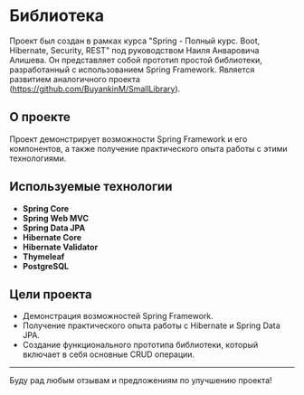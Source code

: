 # Библиотека

Проект был создан в рамках курса "Spring - Полный курс. Boot, Hibernate, Security, REST" под руководством Наиля Анваровича Алишева. 
Он представляет собой прототип простой библиотеки, разработанный с использованием Spring Framework. 
Является развитием аналогичного проекта (https://github.com/BuyankinM/SmallLibrary).

## О проекте

Проект демонстрирует возможности Spring Framework и его компонентов, а также получение практического опыта работы с этими технологиями.

## Используемые технологии

- **Spring Core**
- **Spring Web MVC**
- **Spring Data JPA**
- **Hibernate Core**
- **Hibernate Validator**
- **Thymeleaf**
- **PostgreSQL**

## Цели проекта

- Демонстрация возможностей Spring Framework.
- Получение практического опыта работы с Hibernate и Spring Data JPA.
- Создание функционального прототипа библиотеки, который включает в себя основные CRUD операции.

---

Буду рад любым отзывам и предложениям по улучшению проекта!
